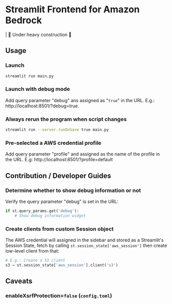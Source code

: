 # Streamlit Frontend for Amazon Bedrock

| 🚧 Under heavy construction 🚧

## Usage

### Launch

```bash
streamlit run main.py
```

### Launch with debug mode

Add query parameter "debug" ans assigned as "`true`" in the URL. E.g.: http://localhost:8501/?debug=true.

### Always rerun the program when script changes

```bash
streamlit run --server.runOnSave true main.py
```

### Pre-selected a AWS credential profile

Add query parameter "profile" and assigned as the name of the profile in the URL. E.g: http://localhost:8501/?profile=default

## Contribution / Developer Guides

### Determine whether to show debug information or not

Verify the query parameter "debug" is set in the URL:

```python
if st.query_params.get('debug'):
    # Show debug information widget
```

### Create clients from custom Session object

The AWS credential will assigned in the sidebar and stored as a Streamlit's Session State, fetch by calling `st.session_state['aws_session']` then create low-level client from that:

```python
# E.g.: Create a S3 client
s3 = st.session_state['aws_session'].client('s3')
```

## Caveats

### enableXsrfProtection=`false` (`config.toml`)

